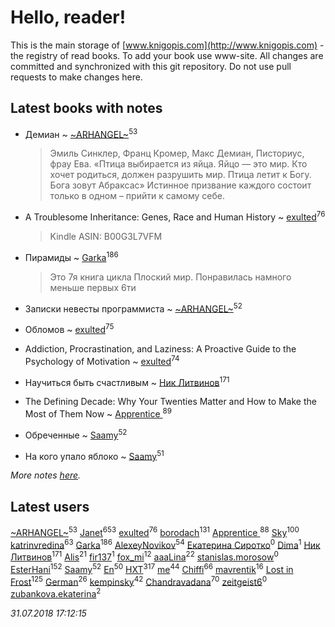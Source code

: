 # Hello, reader!
This is the main storage of [www.knigopis.com](http://www.knigopis.com) - the registry of read books.
To add your book use www-site. All changes are committed and synchronized with this git repository.
Do not use pull requests to make changes here.


## Latest books with notes
* Демиан ~ [~ARHANGEL~](users/642/64251996-vkontakte)<sup>53</sup>
    > Эмиль Синклер, Франц Кромер, Макс Демиан, Писториус, фрау Ева.
    > «Птица выбирается из яйца. Яйцо — это мир. Кто хочет родиться, должен разрушить мир. Птица летит к Богу. Бога зовут Абраксас»
    > Истинное призвание каждого состоит только в одном – прийти к самому себе.

* A Troublesome Inheritance: Genes, Race and Human History ~ [exulted](users/100/100599204551896265722-google)<sup>76</sup>
    > Kindle
    > ASIN: B00G3L7VFM

* Пирамиды ~ [Garka](users/115/115753719718250012620-google)<sup>186</sup>
    > Это 7я книга цикла Плоский мир. Понравилась намного меньше первых 6ти

* Записки невесты программиста ~ [~ARHANGEL~](users/642/64251996-vkontakte)<sup>52</sup>

* Обломов ~ [exulted](users/100/100599204551896265722-google)<sup>75</sup>

* Addiction, Procrastination, and Laziness: A Proactive Guide to the Psychology of Motivation ~ [exulted](users/100/100599204551896265722-google)<sup>74</sup>

* Научиться быть счастливым ~ [Ник Литвинов](users/241/241974816-vkontakte)<sup>171</sup>

* The Defining Decade: Why Your Twenties Matter and How to Make the Most of Them Now ~ [Apprentice ](users/528/52821952-vkontakte)<sup>89</sup>

* Обреченные ~ [Saamy](users/115/115226508-vkontakte)<sup>52</sup>

* На кого упало яблоко ~ [Saamy](users/115/115226508-vkontakte)<sup>51</sup>


_More notes [here](latest_books_with_notes.md)._


## Latest users
[~ARHANGEL~](users/642/64251996-vkontakte)<sup>53</sup> 
[Janet](users/108/108113656204404967440-google)<sup>653</sup> 
[exulted](users/100/100599204551896265722-google)<sup>76</sup> 
[borodach](users/157/15706320-vkontakte)<sup>131</sup> 
[Apprentice ](users/528/52821952-vkontakte)<sup>88</sup> 
[Sky](users/118/118049897850017649660-google)<sup>100</sup> 
[katrinvredina](users/233/2336755-vkontakte)<sup>63</sup> 
[Garka](users/115/115753719718250012620-google)<sup>186</sup> 
[AlexeyNovikov](users/170/170278332-vkontakte)<sup>54</sup> 
[Екатерина Сиротко](users/129/12938426389063796955-mailru)<sup>0</sup> 
[Dima](users/898/898596459291098424-mailru)<sup>1</sup> 
[Ник Литвинов](users/241/241974816-vkontakte)<sup>171</sup> 
[Alis](users/387/38760741-vkontakte)<sup>21</sup> 
[fir137](users/176/176805114-yandex)<sup>1</sup> 
[fox_mi](users/220/220022778-vkontakte)<sup>12</sup> 
[aaaLina](users/103/103442381288654151085-google)<sup>22</sup> 
[stanislas.morosow](users/104/104253979-vkontakte)<sup>0</sup> 
[EsterHani](users/305/30558181-vkontakte)<sup>152</sup> 
[Saamy](users/115/115226508-vkontakte)<sup>52</sup> 
[En](users/333/333646551-vkontakte)<sup>50</sup> 
[HXT](users/100/100002563462782-facebook)<sup>317</sup> 
[me](users/381/381417697-yandex)<sup>44</sup> 
[Chiffi](users/105/105831994080785626680-google)<sup>66</sup> 
[mavrentik](users/200/200666735-vkontakte)<sup>16</sup> 
[Lost in Frost](users/103/103293621948650602575-google)<sup>125</sup> 
[German](users/112/112254248549638795343-google)<sup>26</sup> 
[kempinsky](users/171/1717865441574584-facebook)<sup>42</sup> 
[Chandravadana](users/105/105866022348292919948-google)<sup>70</sup> 
[zeitgeist6](users/901/90143106-vkontakte)<sup>0</sup> 
[zubankova.ekaterina](users/112/112322998-yandex)<sup>2</sup> 


_31.07.2018 17:12:15_
